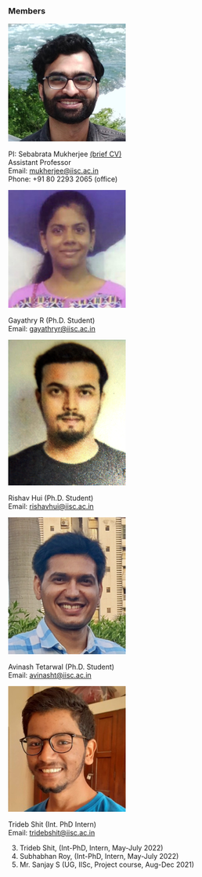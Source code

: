### Members

<img src="images/me.jpeg" width="240"/>  <br/>

PI: Sebabrata Mukherjee <a href="https://sebabrata-mukherjee.github.io/seba.html" target="_blank">(brief CV)</a> <br/>
Assistant Professor <br/>
Email: mukherjee@iisc.ac.in <br />
Phone: +91 80 2293 2065 (office)

<img src="imageN/Gayathry_n.png" width="240"/> <br/>

Gayathry R (Ph.D. Student) <br/>
Email: gayathryr@iisc.ac.in <br/>


<img src="imageN/RishavImage.jpg" width="240"/> <br/>

Rishav Hui (Ph.D. Student) <br/>
Email: rishavhui@iisc.ac.in <br/>


<img src="imageN/Avinash-2.jpg" width="240"/> <br/>

Avinash Tetarwal (Ph.D. Student) <br/>
Email: avinasht@iisc.ac.in <br/>


<img src="imageN/trideb.jpg" width="240"/> <br/>

Trideb Shit (Int. PhD Intern) <br/>
Email: tridebshit@iisc.ac.in <br/>




3. Trideb Shit, (Int-PhD, Intern, May-July 2022)
2. Subhabhan Roy, (Int-PhD, Intern, May-July 2022)
1. Mr. Sanjay S (UG, IISc, Project course, Aug-Dec 2021) 



<!---
<img src="imageN/Sanjay_n.png" width="240"/> <br/>

Sanjay S (Undergraduate Student) <br/>
Email: sanjays1@iisc.ac.in <br/>
---->
